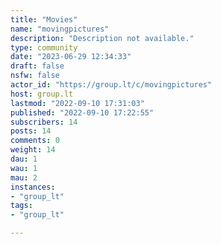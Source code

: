 ```yaml
---
title: "Movies" 
name: "movingpictures"
description: "Description not available."
type: community
date: "2023-06-29 12:34:33"
draft: false
nsfw: false
actor_id: "https://group.lt/c/movingpictures"
host: group.lt
lastmod: "2022-09-10 17:31:03"
published: "2022-09-10 17:22:55"
subscribers: 14
posts: 14
comments: 0
weight: 14
dau: 1
wau: 1
mau: 2
instances:
- "group_lt"
tags: 
- "group_lt"

---
```

